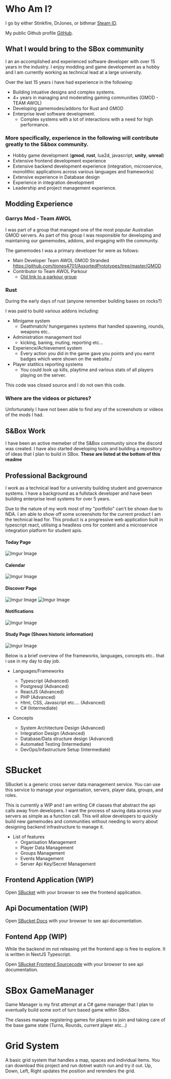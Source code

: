 # Who Am I?
I go by either Stinkfire, DrJones, or bithmar [Steam ID](https://steamcommunity.com/id/stinkfire).

My public Github profile [GitHub](https://github.com/tjones4701).

## What I would bring to the SBox community
I an an accomplished and experienced software developer with over 15 years in the industry. I enjoy modding and game development as a hobby and I am currently working as technical lead at a large university.

Over the last 15 years i have had experience in the following:
- Building intuative designs and complex systems.
- 4+ years in managing and moderating gaming communities (GMOD - TEAM AWOL)
- Developing gamemodes/addons for Rust and GMOD
- Enterprise level software development.
    -   Complex systems with a lot of interactions with a need for high performance.
### More specifically, experience in the following will contribute greatly to the S&box community.
-   Hobby game development (**gmod**, **rust**, lua2d, javascript, **unity**, **unreal**)
-   Extensive frontend development experience
-   Extensive backend development experience (integration, microservice, monolithic applications across various languages and frameworks)
-   Extensive experience in Database design
-   Experience in integration development
-   Leadership and project management experience.

## Modding Experience
### Garrys Mod - Team AWOL
I was part of a group that managed one of the most popular Australian GMOD servers.
As part of this group I was responsible for developing and maintaining our gamemodes, addons, and engaging with the community.

The gamemodes I was a primary developer for were as follows:
- Main Developer Team AWOL GMOD Stranded
https://github.com/tjones4701/AssortedPrototypes/tree/master/GMOD
- Contributor to Team AWOL Parkour
    - [Old link to a parkour group](https://steamcommunity.com/groups/awolparkour)

### Rust
During the early days of rust (anyone remember building bases on rocks?)

I was paid to build various addons including:
-   Minigame system
    -   Deathmatch/ hungergames systems that handled spawning, rounds, weapons etc..
-   Administration management tool
    -   kicking, baning, muting, reporting etc...
-   Experience/Achievement system
    -   Every action you did in the game gave you points and you earnt badges which were shown on the website./
-   Player statitics reporting systems
    -   You could look up kills, playtime and various stats of all players playing on the server.

This code was closed source and I do not own this code.

### Where are the videos or pictures?
Unfortunately I have not been able to find any of the screenshots or videos of the mods I had.

## S&Box Work
I have been an active memeber of the S&Box community since the discord was created. I have also started developing tools and building a repository of ideas that I plan to build in SBox. **These are listed at the bottom of this readme**

## Professional Background
I work as a technical lead for a university building student and governance systems. I have a background as a fullstack developer and have been building enterprise level systems for over 5 years.

Due to the nature of my work most of my "portfolio" can't be shown due to NDA.
I am able to show off some screenshots for the current product I am the technical lead for.
This product is a progressive web application built in typescript react, utilising a headless cms for content and a microservice integration platform for student apis.
#### Today Page
![Imgur Image](https://imgur.com/vw4G4zU.jpg)
#### Calendar
![Imgur Image](https://imgur.com/DKQ2u0o.jpg)
#### Discover Page
![Imgur Image](https://imgur.com/gtvS7bm.jpg)
![Imgur Image](https://imgur.com/w4WiCh9.jpg)
#### Notifications
![Imgur Image](https://imgur.com/RfOre8N.jpg)
#### Study Page (Shows historic information)
![Imgur Image](https://imgur.com/1z8CWNz.jpg)


Below is a brief overview of the frameworks, languages, concepts etc.. that i use in my day to day job.
- Languages/Frameworks
    -   Typescript (Advanced)
    -   Postgresql (Advanced)
    -   ReactJS (Advanced)
    -   PHP (Advanced)
    -   Html, CSS, Javascript etc.... (Advanced)
    -   C# (Intermediate)

- Concepts
    -   System Architecture Design (Advanced)
    -   Integration Design (Advanced)
    -   Database/Data structure design (Advanced)
    -   Automated Testing (Intermediate)
    -   DevOps/Infastructure Setup (Intermediate)


# SBucket

SBucket is a generic cross server data management service.
You can use this service to manage your organisation, servers, player data, groups, and roles.

This is currently a WIP and I am writing C# classes that abstract the api calls away from developers. I want the process of saving data across your servers as simple as a function call.
This will allow developers to quickly build new gamemodes and communities without needing to worry about designing backend infrastructure to manage it.

- List of features
    -   Organisation Management
    -   Player Data Management
    -   Groups Management
    -   Events Management
    -   Server Api Key/Secret Management


## Frontend Application (WIP)
Open [SBucket](https://sbucket.net) with your browser to see the frontend application.

## Api Documentation (WIP)
Open [SBucket Docs](https://api.sbucket.net/docs) with your browser to see api documentation.

## Fontend App (WIP)
While the backend im not releasing yet the frontend app is free to explore.
It is written in NextJS Typescript.

Open [SBucket Frontend Sourcecode](https://github.com/tjones4701/sbox-bucket-fe) with your browser to see api documentation.


#  SBox GameManager

Game Manager is my first attempt at a C# game manager that I plan to eventually build some sort of turn based game within SBox.

The classes manage registering games for players to join and taking care of the base game state (Turns, Rounds, current player etc...)

#  Grid System

A basic grid system that handles a map, spaces and individual items.
You can download this project and run dotnet watch run and try it out. Up, Down, Left, Right updates the position and rerenders the grid.

